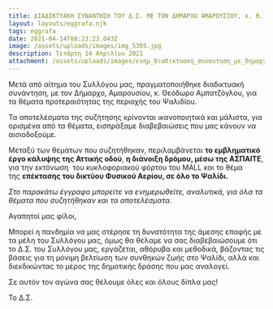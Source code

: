 ```yaml
---
title: ΔΙΑΔΙΚΤΥΑΚΗ ΣΥΝΑΝΤΗΣΗ ΤΟΥ Δ.Σ. ΜΕ ΤΟΝ ΔΗΜΑΡΧΟ ΑΜΑΡΟΥΣΙΟΥ, κ. Θ. ΑΜΠΑΤΖΟΓΛΟΥ
layout: layouts/eggrafa.njk
tags: eggrafa
date: 2021-04-14T08:23:23.043Z
image: /assets/uploads/images/img_5305.jpg
description: Τετάρτη 14 Απριλίου 2021
attachment: /assets/uploads/images/ενημ_διαδικτυακη_συναντηση_με_δημαpχο_140421.pdf
---
```

<!--StartFragment-->

Μετά από αίτημα του Συλλόγου μας, πραγματοποιήθηκε διαδικτυακή συνάντηση, με τον Δήμαρχο, Αμαρουσίου, κ. Θεόδωρο Αμπατζόγλου, για τα θέματα προτεραιότητας της περιοχής του Ψαλιδίου. 

Τα αποτελέσματα της συζήτησης κρίνονται ικανοποιητικά και μάλιστα, για ορισμένα από τα θέματα, εισπράξαμε διαβεβαιώσεις που μας κάνουν να αισιοδοξούμε.

Μεταξύ των θεμάτων που συζητήθηκαν, περιλαμβάνεται **το εμβληματικό έργο κάλυψης της Αττικής οδού**, **η διάνοιξη δρόμου, μέσω της ΑΣΠΑΙΤΕ**, για την εκτόνωση  του κυκλοφοριακού φόρτου του MALL και το θέμα της **επέκτασης του δικτύου Φυσικού Αερίου, σε όλο το Ψαλίδι.**

*Στο παρακάτω έγγραφο μπορείτε να ενημερωθείτε, αναλυτικά, για όλα τα θέματα που συζητήθηκαν και τα αποτελέσματα*.

Αγαπητοί μας φίλοι,

Μπορεί η πανδημία να μας στέρησε τη δυνατότητα της άμεσης επαφής με τα μέλη του Συλλόγου μας, όμως θα θέλαμε να σας διαβεβαιώσουμε ότι το Δ.Σ. του Συλλόγου μας, εργάζεται, αθόρυβα και μεθοδικά, βάζοντας τις βάσεις για τη μόνιμη βελτίωση των συνθηκών ζωής στο Ψαλίδι, αλλά και διεκδικώντας το μέρος της δημοτικής δράσης που μας αναλογεί. 

Σε αυτόν τον αγώνα σας θέλουμε όλες και όλους δίπλα μας!

Το Δ.Σ. 

<!--EndFragment-->